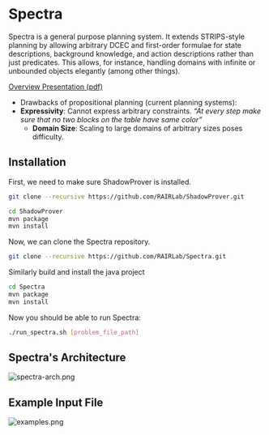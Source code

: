 # Spectra

Spectra is a general purpose planning system. It extends STRIPS-style planning by allowing arbitrary DCEC and first-order formulae for state descriptions, background knowledge, and action descriptions rather than just predicates. This allows, for instance, handling domains with infinite or unbounded objects elegantly (among other things). 

[Overview Presentation (pdf)](https://drive.google.com/open?id=1RHulFDgASACBkjvl-8ZEidj50NbGmKPu)

 * Drawbacks of propositional planning (current planning systems): 
 * **Expressivity**: Cannot express arbitrary constraints.  *“At every step make sure that no two blocks on the table have same color”*
   * **Domain Size**: Scaling to large domains of arbitrary sizes poses difficulty. 


## Installation

First, we need to make sure ShadowProver is installed.

```bash
git clone --recursive https://github.com/RAIRLab/ShadowProver.git
```

```bash
cd ShadowProver
mvn package
mvn install
```

Now, we can clone the Spectra repository.

```bash
git clone --recursive https://github.com/RAIRLab/Spectra.git
```

Similarly build and install the java project

```bash
cd Spectra
mvn package
mvn install
```

Now you should be able to run Spectra:

```bash
./run_spectra.sh [problem_file_path]
```



## Spectra's Architecture ##

 
![spectra-arch.png](https://bitbucket.org/repo/Mjq4bX/images/2495888298-spectra-arch.png)

## Example Input File ##

![examples.png](https://bitbucket.org/repo/Mjq4bX/images/3136509575-examples.png)

